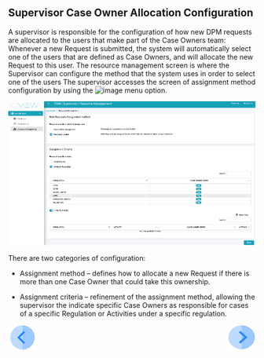 ## Supervisor Case Owner Allocation Configuration 

A supervisor is responsible for the configuration of how new DPM requests are allocated to the users that make part of the Case Owners team: Whenever a new Request is submitted, the system will automatically select one of the users that are defined as Case Owners, and will allocate the new Request to this user. The resource management screen is where the Supervisor can configure the method that the system uses in order to select one of the users
The supervisor accesses the screen of assignment method configuration by using the   ![image](images/Figure_50_a_resource_management_icon.png) menu option.

 ![image](/articles/DPM/images/Figure_51_Supervisor_resource_management_screen.png)

There are two categories of configuration:

- Assignment method – defines how to allocate a new Request if there is more than one Case Owner that could take this ownership. 

- Assignment criteria – refinement of the assignment method, allowing the supervisor the indicate specific Case Owners as responsible for cases of a specific Regulation or Activities under a specific regulation.

  

[![Previous](/articles/DPM/images/Previous.png)](/articles/DPM/07_Supervisor_User_Interface/01_Supervisor_User_Interface_Overview.md)[<img align="right" width="60" height="54" src="/articles/DPM/images/Next.png">](/articles/DPM/07_Supervisor_User_Interface/03_Supervisor_User_Interface_Method.md)

